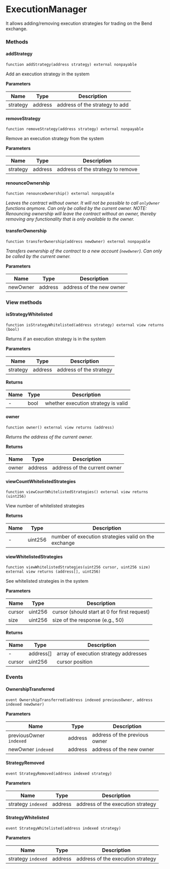 # ExecutionManager

It allows adding/removing execution strategies for trading on the Bend exchange.

### Methods <a href="#addstrategy" id="addstrategy"></a>

#### addStrategy[​](broken-reference) <a href="#addstrategy" id="addstrategy"></a>

```
function addStrategy(address strategy) external nonpayable
```

Add an execution strategy in the system

**Parameters**[**​**](broken-reference)

| Name     | Type    | Description                    |
| -------- | ------- | ------------------------------ |
| strategy | address | address of the strategy to add |

#### removeStrategy[​](broken-reference) <a href="#removestrategy" id="removestrategy"></a>

```
function removeStrategy(address strategy) external nonpayable
```

Remove an execution strategy from the system

**Parameters**[**​**](broken-reference)

| Name     | Type    | Description                       |
| -------- | ------- | --------------------------------- |
| strategy | address | address of the strategy to remove |

#### renounceOwnership[​](broken-reference) <a href="#renounceownership" id="renounceownership"></a>

```
function renounceOwnership() external nonpayable
```

_Leaves the contract without owner. It will not be possible to call `onlyOwner` functions anymore. Can only be called by the current owner. NOTE: Renouncing ownership will leave the contract without an owner, thereby removing any functionality that is only available to the owner._

#### transferOwnership[​](broken-reference) <a href="#transferownership" id="transferownership"></a>

```
function transferOwnership(address newOwner) external nonpayable
```

_Transfers ownership of the contract to a new account (`newOwner`). Can only be called by the current owner._

**Parameters**[**​**](broken-reference)

| Name     | Type    | Description              |
| -------- | ------- | ------------------------ |
| newOwner | address | address of the new owner |

### View methods <a href="#viewcountwhitelistedstrategies" id="viewcountwhitelistedstrategies"></a>

#### isStrategyWhitelisted[​](broken-reference) <a href="#viewcountwhitelistedstrategies" id="viewcountwhitelistedstrategies"></a>

```
function isStrategyWhitelisted(address strategy) external view returns (bool)
```

Returns if an execution strategy is in the system

**Parameters**[**​**](broken-reference)

| Name     | Type    | Description             |
| -------- | ------- | ----------------------- |
| strategy | address | address of the strategy |

**Returns**[**​**](broken-reference)

| Name | Type | Description                         |
| ---- | ---- | ----------------------------------- |
| -    | bool | whether execution strategy is valid |

#### owner[​](broken-reference) <a href="#owner" id="owner"></a>

```
function owner() external view returns (address)
```

_Returns the address of the current owner._

**Returns**[**​**](broken-reference)

| Name  | Type    | Description                  |
| ----- | ------- | ---------------------------- |
| owner | address | address of the current owner |

#### viewCountWhitelistedStrategies[​](broken-reference) <a href="#removestrategy" id="removestrategy"></a>

```
function viewCountWhitelistedStrategies() external view returns (uint256)
```

View number of whitelisted strategies

**Returns**[**​**](broken-reference)

| Name | Type    | Description                                          |
| ---- | ------- | ---------------------------------------------------- |
| -    | uint256 | number of execution strategies valid on the exchange |

#### viewWhitelistedStrategies[​](broken-reference) <a href="#viewwhitelistedstrategies" id="viewwhitelistedstrategies"></a>

```
function viewWhitelistedStrategies(uint256 cursor, uint256 size) external view returns (address[], uint256)
```

See whitelisted strategies in the system

**Parameters**[**​**](broken-reference)

| Name   | Type    | Description                                  |
| ------ | ------- | -------------------------------------------- |
| cursor | uint256 | cursor (should start at 0 for first request) |
| size   | uint256 | size of the response (e.g., 50)              |

**Returns**[**​**](broken-reference)

| Name   | Type       | Description                           |
| ------ | ---------- | ------------------------------------- |
| -      | address\[] | array of execution strategy addresses |
| cursor | uint256    | cursor position                       |

### Events <a href="#ownershiptransferred" id="ownershiptransferred"></a>

#### OwnershipTransferred[​](broken-reference) <a href="#ownershiptransferred" id="ownershiptransferred"></a>

```
event OwnershipTransferred(address indexed previousOwner, address indexed newOwner)
```

**Parameters**[**​**](broken-reference)

| Name                    | Type    | Description                   |
| ----------------------- | ------- | ----------------------------- |
| previousOwner `indexed` | address | address of the previous owner |
| newOwner `indexed`      | address | address of the new owner      |

#### StrategyRemoved[​](broken-reference) <a href="#strategyremoved" id="strategyremoved"></a>

```
event StrategyRemoved(address indexed strategy)
```

**Parameters**[**​**](broken-reference)

| Name               | Type    | Description                       |
| ------------------ | ------- | --------------------------------- |
| strategy `indexed` | address | address of the execution strategy |

#### StrategyWhitelisted[​](broken-reference) <a href="#strategywhitelisted" id="strategywhitelisted"></a>

```
event StrategyWhitelisted(address indexed strategy)
```

**Parameters**[**​**](broken-reference)

| Name               | Type    | Description                       |
| ------------------ | ------- | --------------------------------- |
| strategy `indexed` | address | address of the execution strategy |
